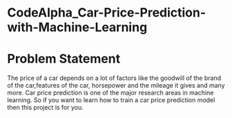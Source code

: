 # CodeAlpha_Car-Price-Prediction-with-Machine-Learning
# Problem Statement
The price of a car depends on a lot of factors like the goodwill of the brand of the car,features of the car, horsepower and the mileage it gives and many more. 
Car price prediction is one of the major research areas in machine learning.
So if you want to learn how to train a car price prediction model then this project is for you.
